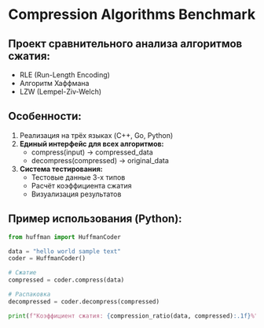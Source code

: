 # Compression Algorithms Benchmark

## Проект сравнительного анализа алгоритмов сжатия:
- RLE (Run-Length Encoding)
- Алгоритм Хаффмана
- LZW (Lempel-Ziv-Welch)

## Особенности:
1. Реализация на трёх языках (C++, Go, Python)
2. **Единый интерфейс для всех алгоритмов:**
   - compress(input) → compressed_data
   - decompress(compressed) → original_data
3. **Система тестирования:**
   - Тестовые данные 3-х типов
   - Расчёт коэффициента сжатия
   - Визуализация результатов

## Пример использования (Python):
```python
from huffman import HuffmanCoder

data = "hello world sample text"
coder = HuffmanCoder()

# Сжатие
compressed = coder.compress(data)  

# Распаковка
decompressed = coder.decompress(compressed)

print(f"Коэффициент сжатия: {compression_ratio(data, compressed):.1f}%")
```
